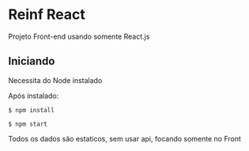# Reinf React

Projeto Front-end usando somente React.js

## Iniciando
Necessita do Node instalado

Após instalado:

```
$ npm install
```
```
$ npm start
```

Todos os dados são estaticos, sem usar api, focando somente no Front

